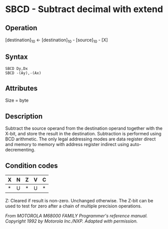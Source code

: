 # SBCD - Subtract decimal with extend

## Operation
[destination]<sub>10</sub> ← [destination]<sub>10</sub> - [source]<sub>10</sub> - [X]

## Syntax
```assembly
SBCD Dy,Dx
SBCD -(Ay),-(Ax)
```

## Attributes
Size = byte

## Description
Subtract the source operand from the destination operand together
with the X-bit, and store the result in the destination. Subtraction
is performed using BCD arithmetic. The only legal addressing
modes are data register direct and memory to memory with
address register indirect using auto-decrementing.

## Condition codes
|X|N|Z|V|C|
|--|--|--|--|--|
|*|U|*|U|*|

Z: Cleared if result is non-zero. Unchanged otherwise. The Z-bit
can be used to test for zero after a chain of multiple precision
operations.

*From MOTOROLA M68000 FAMILY Programmer's reference manual. Copyright 1992 by Motorola Inc./NXP. Adapted with permission.*